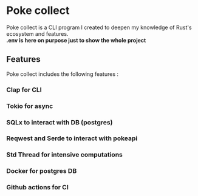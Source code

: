# Poke collect
Poke collect is a CLI program I created to deepen my knowledge of Rust's ecosystem and features.  
**.env is here on purpose just to show the whole project** 

## Features
Poke collect includes the following features : 

### Clap for CLI
### Tokio for async
### SQLx to interact with DB (postgres)
### Reqwest and Serde to interact with pokeapi
### Std Thread for intensive computations
### Docker for postgres DB
### Github actions for CI 
